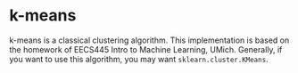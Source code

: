 # k-means

k-means is a classical clustering algorithm. This implementation is based on the homework of EECS445 Intro to Machine Learning, UMich. Generally, if you want to use this algorithm, you may want `sklearn.cluster.KMeans`.
